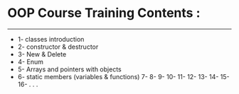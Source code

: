 # OOP Course Training Contents : 
-------------------------------
* 1- classes introduction
* 2- constructor & destructor
* 3- New & Delete
* 4- Enum
* 5- Arrays and pointers with objects
* 6- static members (variables & functions)
7-
8-
9-
10-
11-
12-
13-
14-
15-
16-
.
.
.
